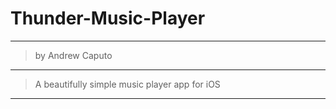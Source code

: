 # Thunder-Music-Player
----------------------
> by Andrew Caputo
----------------------
> A beautifully simple music player app for iOS
----------------------
